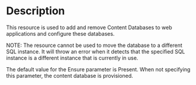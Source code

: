 # Description

This resource is used to add and remove Content Databases to web applications
and configure these databases.

NOTE:
The resource cannot be used to move the database to a different SQL instance.
It will throw an error when it detects that the specified SQL instance is a
different instance that is currently in use.

The default value for the Ensure parameter is Present. When not specifying this
parameter, the content database is provisioned.
